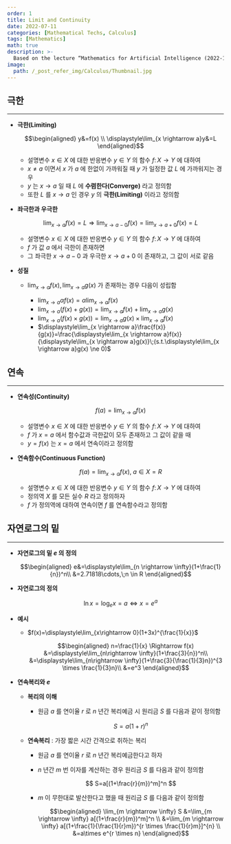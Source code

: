 ```yaml
---
order: 1
title: Limit and Continuity
date: 2022-07-11
categories: [Mathematical Techs, Calculus]
tags: [Mathematics]
math: true
description: >-
  Based on the lecture “Mathematics for Artificial Intelligence (2022-1)” by Prof. Yeo Jin Chung, Dept. of AI, Big Data & Management, College of Business Administration, Kookmin Univ.
image:
  path: /_post_refer_img/Calculus/Thumbnail.jpg
---
```


## 극한
-----

- **극한(Limiting)**

    $$\begin{aligned}
    y&=f(x) \\
    \displaystyle\lim_{x  \rightarrow a}y&=L
    \end{aligned}$$

    - 설명변수 $x \in X$ 에 대한 반응변수 $y \in Y$ 의 함수 $f:\,X\rightarrow Y$ 에 대하여
    - $x \ne a$ 이면서 $x$ 가 $a$ 에 한없이 가까워질 때 $y$ 가 일정한 값 $L$ 에 가까워지는 경우
    - $y$ 는 $x  \rightarrow a$ 일 때 $L$ 에 **수렴한다(Converge)** 라고 정의함
    - 또한 $L$ 를 $x  \rightarrow a$ 인 경우 $y$ 의 **극한(Limiting)** 이라고 정의함

- **좌극한과 우극한**

    $$
    \displaystyle\lim_{x  \rightarrow a}f(x)=L \Rightarrow \displaystyle\lim_{x  \rightarrow a-0}f(x)=\displaystyle\lim_{x  \rightarrow a+0}f(x)=L
    $$

    - 설명변수 $x \in X$ 에 대한 반응변수 $y \in Y$ 의 함수 $f:\,X\rightarrow Y$ 에 대하여
    - $f$ 가 값 $a$ 에서 극한이 존재하면
    - 그 좌극한 $x  \rightarrow a-0$ 과 우극한 $x  \rightarrow a+0$ 이 존재하고, 그 값이 서로 같음

- **성질**
    - $\displaystyle\lim_{x  \rightarrow a}f(x), \displaystyle\lim_{x  \rightarrow a}g(x)$ 가 존재하는 경우 다음이 성립함

        - $\displaystyle\lim_{x  \rightarrow a}\alpha f(x)=\alpha\displaystyle\lim_{x  \rightarrow a}f(x)$
        - $\displaystyle\lim_{x  \rightarrow a}(f(x)+g(x))=\displaystyle\lim_{x  \rightarrow a}f(x)+\displaystyle\lim_{x  \rightarrow a}g(x)$
        - $\displaystyle\lim_{x  \rightarrow a}(f(x) \times g(x))=\displaystyle\lim_{x  \rightarrow a}g(x) \times \displaystyle\lim_{x  \rightarrow a}f(x)$
        - $\displaystyle\lim_{x  \rightarrow a}\frac{f(x)}{g(x)}=\frac{\displaystyle\lim_{x  \rightarrow a}f(x)}{\displaystyle\lim_{x  \rightarrow a}g(x)}\;(s.t.\displaystyle\lim_{x  \rightarrow a}g(x) \ne 0)$

## 연속
-----

- **연속성(Continuity)**

    $$
    f(a)=\displaystyle\lim_{x  \rightarrow a}f(x)
    $$

    - 설명변수 $x \in X$ 에 대한 반응변수 $y \in Y$ 의 함수 $f:\,X\rightarrow Y$ 에 대하여
    - $f$ 가 $x=a$ 에서 함수값과 극한값이 모두 존재하고 그 값이 같을 때
    - $y=f(x)$ 는 $x=a$ 에서 연속이라고 정의함

- **연속함수(Continuous Function)**

    $$
    f(a)=\displaystyle\lim_{x  \rightarrow a}f(x), \; a \in X=R
    $$

    - 설명변수 $x \in X$ 에 대한 반응변수 $y \in Y$ 의 함수 $f:\,X\rightarrow Y$ 에 대하여
    - 정의역 $X$ 를 모든 실수 $R$ 라고 정의하자
    - $f$ 가 정의역에 대하여 연속이면 $f$ 를 연속함수라고 정의함

## 자연로그의 밑
-----

- **자연로그의 밑 $e$ 의 정의**

    $$\begin{aligned}
    e&=\displaystyle\lim_{n \rightarrow \infty}(1+\frac{1}{n})^n\\
    &=2.71818\cdots,\;n \in R
    \end{aligned}$$

- **자연로그의 정의**

    $$
    \ln x=\log_e x=a \Leftrightarrow x=e^a
    $$

- **예시**
    - $f(x)=\displaystyle\lim_{x\rightarrow 0}(1+3x)^{\frac{1}{x}}$

        $$\begin{aligned}
        n=\frac{1}{x} \Rightarrow 
        f(x)
        &=\displaystyle\lim_{n\rightarrow \infty}(1+\frac{3}{n})^n\\
        &=\displaystyle\lim_{n\rightarrow \infty}(1+\frac{3}{\frac{1}{3}n})^{3 \times \frac{1}{3}n}\\
        &=e^3
        \end{aligned}$$

- **연속복리와 $e$**
    - **복리의 이해**
        - 원금 $a$ 를 연이율 $r$ 로 $n$ 년간 복리예금 시 원리금 $S$ 를 다음과 같이 정의함

            $$
            S=a(1+r)^n
            $$
    
    - **연속복리** : 가장 짧은 시간 간격으로 취하는 복리
        - 원금 $a$ 를 연이율 $r$ 로 $n$ 년간 복리예금한다고 하자
        - $n$ 년간 $m$ 번 이자를 계산하는 경우 원리금 $S$ 를 다음과 같이 정의함

            $$
            S=a[(1+\frac{r}{m})^m]^n
            $$
        
        - $m$ 이 무한대로 발산한다고 했을 때 원리금 $S$ 를 다음과 같이 정의함

            $$\begin{aligned}
            \lim_{m \rightarrow \infty} S
            &=\lim_{m \rightarrow \infty} a[(1+\frac{r}{m})^m]^n \\
            &=\lim_{m \rightarrow \infty} a[(1+\frac{1}{\frac{1}{r}m})^{r \times \frac{1}{r}m}]^{n} \\
            &=a\times e^{r \times n}
            \end{aligned}$$